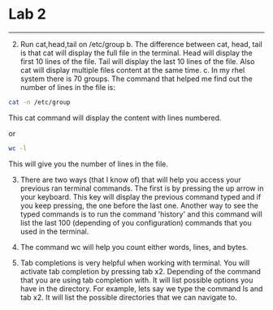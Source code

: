 # Lab 2
---

2. Run cat,head,tail on /etc/group
  b. The difference between cat, head, tail is that cat will
  display the full file in the terminal. Head will display the 
  first 10 lines of the file. Tail will display the last 10
  lines of the file. Also cat will display multiple files content
  at the same time.
  c. In my rhel system there is 70 groups. The command that helped
  me find out the number of lines in the file is:
  
  ``` bash
  cat -n /etc/group

  ```
  This cat command will display the content with lines numbered.

  or

  ``` bash
  wc -l

  ```

  This will give you the number of lines in the file.

3. There are two ways (that I know of) that will help you access
your previous ran terminal commands. The first is by pressing the 
up arrow in your keyboard. This key will display the previous command 
typed and if you keep pressing, the one before the last one.
Another way to see the typed commands is to run the command 'history'
and this command will list the last 100 (depending of you configuration)
commands that you used in the terminal.

4. The command wc will help you count either words, lines, and bytes.

5. Tab completions is very helpful when working with terminal. 
You will activate tab completion by pressing tab x2. Depending 
of the command that you are using tab completion with. It will 
list possible options you have in the directory. For example, lets 
say we type the command ls and tab x2. It will list the possible 
directories that we can navigate to.
